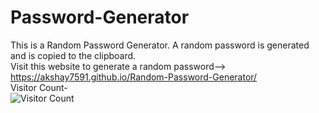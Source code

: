 # Password-Generator

This is a Random Password Generator. A random password is generated and is copied to the clipboard.
<br>
Visit this website to generate a random password-->   https://akshay7591.github.io/Random-Password-Generator/
<br>
Visitor Count-
<br>
![Visitor Count](https://profile-counter.glitch.me/{Akshay7591}/count.svg)
